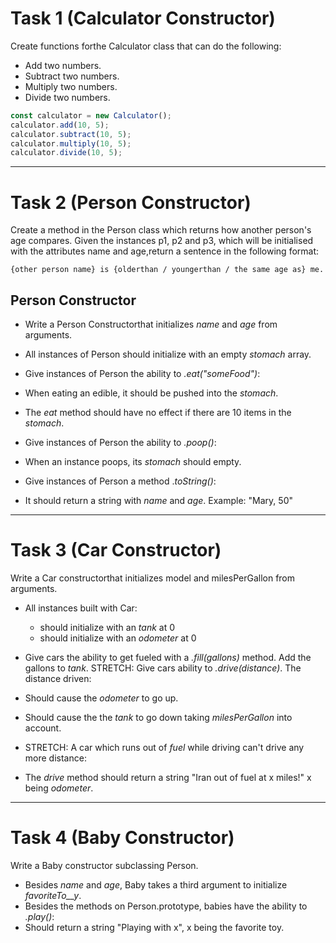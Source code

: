 # Task 1 (Calculator Constructor)

Create functions forthe Calculator class that can do the following:

- Add two numbers.
- Subtract two numbers.
- Multiply two numbers.
- Divide two numbers.

```javascript
const calculator = new Calculator();
calculator.add(10, 5);
calculator.subtract(10, 5);
calculator.multiply(10, 5);
calculator.divide(10, 5);
```

---

# Task 2 (Person Constructor)

Create a method in the Person class which returns how another person's age compares. Given the instances
p1, p2 and p3, which will be initialised with the attributes name and age,return a sentence in the following
format:

```
{other person name} is {olderthan / youngerthan / the same age as} me.
```

## Person Constructor

- Write a Person Constructorthat initializes _name_ and _age_ from arguments.
- All instances of Person should initialize with an empty _stomach_ array.
- Give instances of Person the ability to _.eat("someFood")_:
- When eating an edible, it should be pushed into the _stomach_.

- The _eat_ method should have no effect if there are 10 items in the _stomach_.
- Give instances of Person the ability to _.poop()_:
- When an instance poops, its _stomach_ should empty.
- Give instances of Person a method ._toString()_:
- It should return a string with _name_ and _age_. Example: "Mary, 50"

---

# Task 3 (Car Constructor)

Write a Car constructorthat initializes model and milesPerGallon from arguments.

- All instances built with Car:

  - should initialize with an _tank_ at 0
  - should initialize with an _odometer_ at 0

- Give cars the ability to get fueled with a _.fill(gallons)_ method. Add the gallons to _tank_.
  STRETCH: Give cars ability to _.drive(distance)_. The distance driven:
- Should cause the _odometer_ to go up.
- Should cause the the _tank_ to go down taking _milesPerGallon_ into account.
- STRETCH: A car which runs out of _fuel_ while driving can't drive any more distance:
- The _drive_ method should return a string "Iran out of fuel at x miles!" x being _odometer_.

---

# Task 4 (Baby Constructor)

Write a Baby constructor subclassing Person.

- Besides _name_ and _age_, Baby takes a third argument to initialize _favoriteTo\_\_y_.
- Besides the methods on Person.prototype, babies have the ability to _.play()_:
- Should return a string "Playing with x", x being the favorite toy.
